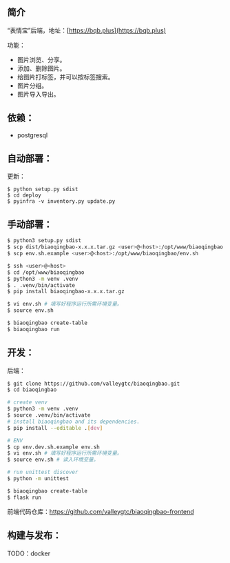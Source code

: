## 简介
“表情宝”后端，地址：[https://bqb.plus](https://bqb.plus)

功能：
- 图片浏览、分享。
- 添加、删除图片。
- 给图片打标签，并可以按标签搜索。
- 图片分组。
- 图片导入导出。

## 依赖：
- postgresql

## 自动部署：
更新：
```
$ python setup.py sdist
$ cd deploy
$ pyinfra -v inventory.py update.py
```

## 手动部署：
```bash
$ python3 setup.py sdist
$ scp dist/biaoqingbao-x.x.x.tar.gz <user>@<host>:/opt/www/biaoqingbao
$ scp env.sh.example <user>@<host>:/opt/www/biaoqingbao/env.sh

$ ssh <user>@<host>
$ cd /opt/www/biaoqingbao
$ python3 -m venv .venv
$ . .venv/bin/activate
$ pip install biaoqingbao-x.x.x.tar.gz

$ vi env.sh # 填写好程序运行所需环境变量。
$ source env.sh

$ biaoqingbao create-table
$ biaoqingbao run
```

## 开发：
后端：
```bash
$ git clone https://github.com/valleygtc/biaoqingbao.git
$ cd biaoqingbao

# create venv
$ python3 -m venv .venv
$ source .venv/bin/activate
# install biaoqingbao and its dependencies.
$ pip install --editable .[dev]

# ENV
$ cp env.dev.sh.example env.sh
$ vi env.sh # 填写好程序运行所需环境变量。
$ source env.sh # 读入环境变量。

# run unittest discover
$ python -m unittest

$ biaoqingbao create-table
$ flask run
```

前端代码仓库：https://github.com/valleygtc/biaoqingbao-frontend

## 构建与发布：
TODO：docker
